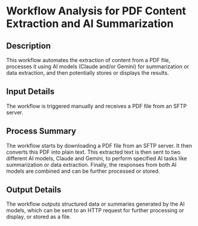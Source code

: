 # Workflow Analysis for PDF Content Extraction and AI Summarization

## Description
This workflow automates the extraction of content from a PDF file, processes it using AI models (Claude and/or Gemini) for summarization or data extraction, and then potentially stores or displays the results.

## Input Details
The workflow is triggered manually and receives a PDF file from an SFTP server.

## Process Summary
The workflow starts by downloading a PDF file from an SFTP server. It then converts this PDF into plain text. This extracted text is then sent to two different AI models, Claude and Gemini, to perform specified AI tasks like summarization or data extraction. Finally, the responses from both AI models are combined and can be further processed or stored.

## Output Details
The workflow outputs structured data or summaries generated by the AI models, which can be sent to an HTTP request for further processing or display, or stored as a file.
